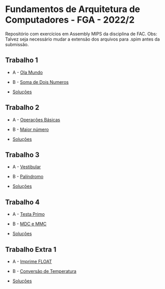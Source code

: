 # Fundamentos de Arquitetura de Computadores - FGA - 2022/2

Repositório com exercícios em Assembly MIPS da disciplina de FAC.
Obs: Talvez seja necessário mudar a extensão dos arquivos para .spim antes da submissão.

## Trabalho 1

- A - [Ola Mundo](https://moj.naquadah.com.br/contests/ta_fac_ta_t1_2022_2/olamundo.html)
- B - [Soma de Dois Numeros](https://moj.naquadah.com.br/contests/ta_fac_ta_t1_2022_2/soma2.html)

- [Soluções](https://github.com/rabelzx/FAC-FGA-2022-2/tree/main/Solu%C3%A7%C3%B5es/Trabalho%201)

## Trabalho 2

- A - [Operações Básicas](https://moj.naquadah.com.br/contests/ta_fac_ta_t2_2022_2/operacoesbasicas2.html)
- B - [Maior número](https://moj.naquadah.com.br/contests/ta_fac_ta_t2_2022_2/maior_numero_2.html)

- [Soluções](https://github.com/rabelzx/FAC-MIPS/tree/main/Solu%C3%A7%C3%B5es/Trabalho%202)

## Trabalho 3

- A - [Vestibular](https://moj.naquadah.com.br/contests/ta_fac_ta_t3_2022_2/vestibular.html)
- B - [Palíndromo](https://moj.naquadah.com.br/contests/ta_fac_ta_t3_2022_2/palindromo.html)

- [Soluções](https://github.com/rabelzx/FAC-MIPS/tree/main/Solu%C3%A7%C3%B5es/Trabalho%203)

## Trabalho 4

- A - [Testa Primo](https://moj.naquadah.com.br/contests/ta_fac_ta_t4_2022_2/testa-primo-mips.html)
- B - [MDC e MMC](https://moj.naquadah.com.br/contests/ta_fac_ta_t4_2022_2/mdc-mmc-mips.html)

- [Soluções](https://github.com/rabelzx/FAC-MIPS/tree/main/Solu%C3%A7%C3%B5es/Trabalho%204)

## Trabalho Extra 1

- A - [Imprime FLOAT](https://moj.naquadah.com.br/contests/ta_fac_ta_tx1_2022_2/imprime-ieee754-mips.html)
- B - [Conversão de Temperatura](https://moj.naquadah.com.br/contests/ta_fac_ta_tx1_2022_2/conversao-temperatura.html)

- [Soluções](https://github.com/rabelzx/FAC-MIPS/tree/main/Solu%C3%A7%C3%B5es/Trabalho%20Extra%201)

